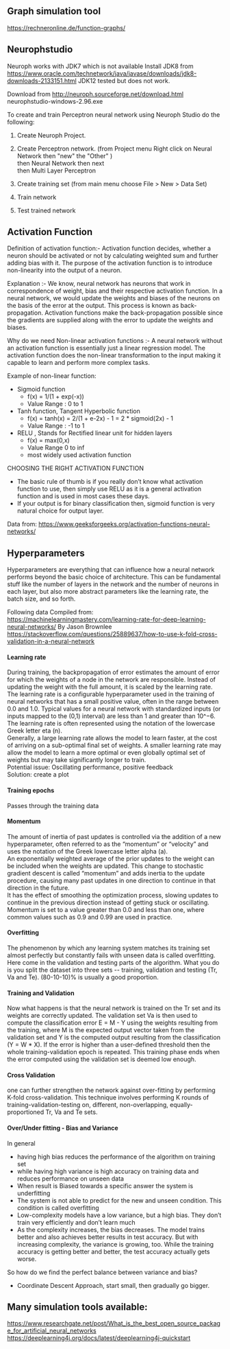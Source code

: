## Graph simulation tool
https://rechneronline.de/function-graphs/

## Neurophstudio
Neuroph works with JDK7 which is not available
Install JDK8 from https://www.oracle.com/technetwork/java/javase/downloads/jdk8-downloads-2133151.html
JDK12 tested but does not work.

Download from http://neuroph.sourceforge.net/download.html
neurophstudio-windows-2.96.exe

To create and train Perceptron neural network using Neuroph Studio do the following:
1. Create Neuroph Project.
2. Create Perceptron network. (from Project menu Right click on Neural Network then "new" the "Other" ) </br>
then Neural Network then next </br>
then Multi Layer Perceptron

3. Create training set (from main menu choose File > New > Data Set)
4. Train network
5. Test trained network

## Activation Function
Definition of activation function:- Activation function decides, whether a neuron should be activated or not by calculating weighted sum and further adding bias with it. The purpose of the activation function is to introduce non-linearity into the output of a neuron.

Explanation :-
We know, neural network has neurons that work in correspondence of weight, bias and their respective activation function. In a neural network, we would update the weights and biases of the neurons on the basis of the error at the output. This process is known as back-propagation. Activation functions make the back-propagation possible since the gradients are supplied along with the error to update the weights and biases.

Why do we need Non-linear activation functions :-
A neural network without an activation function is essentially just a linear regression model. The activation function does the non-linear transformation to the input making it capable to learn and perform more complex tasks.

Example of non-linear function: 
- Sigmoid function
  - f(x) = 1/(1 + exp(-x))       
  - Value Range : 0 to 1
- Tanh function, Tangent Hyperbolic function
  - f(x) = tanh(x) = 2/(1 + e-2x) - 1 = 2 * sigmoid(2x) - 1  
  - Value Range : -1 to 1
- RELU , Stands for Rectified linear unit   for hidden layers
  - f(x) = max(0,x)
  - Value Range 0 to inf
  - most widely used activation function
  
CHOOSING THE RIGHT ACTIVATION FUNCTION
- The basic rule of thumb is if you really don’t know what activation function to use, then simply use RELU as it is a general activation function and is used in most cases these days.
- If your output is for binary classification then, sigmoid function is very natural choice for output layer. 
  
  
Data from: https://www.geeksforgeeks.org/activation-functions-neural-networks/

## Hyperparameters
Hyperparameters are everything that can influence how a neural network performs beyond the basic choice of architecture. This can be fundamental stuff like the number of layers in the network and the number of neurons in each layer, but also more abstract parameters like the learning rate, the batch size, and so forth.

Following data Compiled from: 
https://machinelearningmastery.com/learning-rate-for-deep-learning-neural-networks/  By Jason Brownlee
https://stackoverflow.com/questions/25889637/how-to-use-k-fold-cross-validation-in-a-neural-network

#### Learning rate
During training, the backpropagation of error estimates the amount of error for which the weights of a node in the network are responsible. Instead of updating the weight with the full amount, it is scaled by the learning rate.
The learning rate is a configurable hyperparameter used in the training of neural networks that has a small positive value, often in the range between 0.0 and 1.0. Typical values for a neural network with standardized inputs (or inputs mapped to the (0,1) interval) are less than 1 and greater than 10^−6.<br />
The learning rate is often represented using the notation of the lowercase Greek letter eta (n).<br />
Generally, a large learning rate allows the model to learn faster, at the cost of arriving on a sub-optimal final set of weights. A smaller learning rate may allow the model to learn a more optimal or even globally optimal set of weights but may take significantly longer to train.<br />
Potential issue: Oscillating performance, positive feedback<br />
Solution: create a plot

#### Training epochs 
Passes through the training data

#### Momentum 
The amount of inertia of past updates is controlled via the addition of a new hyperparameter, often referred to as the “momentum” or “velocity” and uses the notation of the Greek lowercase letter alpha (a).<br />
An exponentially weighted average of the prior updates to the weight can be included when the weights are updated. This change to stochastic gradient descent is called “momentum” and adds inertia to the update procedure, causing many past updates in one direction to continue in that direction in the future.<br />
It has the effect of smoothing the optimization process, slowing updates to continue in the previous direction instead of getting stuck or oscillating.<br />
Momentum is set to a value greater than 0.0 and less than one, where common values such as 0.9 and 0.99 are used in practice.<br />

#### Overfitting
The phenomenon by which any learning system matches its training set almost perfectly but constantly fails with unseen data is called overfitting.<br />
Here come in the validation and testing parts of the algorithm. What you do is you split the dataset into three sets -- training, validation and testing (Tr, Va and Te). (80-10-10)% is usually a good proportion.<br />

#### Training and Validation
Now what happens is that the neural network is trained on the Tr set and its weights are correctly updated. The validation set Va is then used to compute the classification error E = M - Y using the weights resulting from the training, where M is the expected output vector taken from the validation set and Y is the computed output resulting from the classification (Y = W * X). If the error is higher than a user-defined threshold then the whole training-validation epoch is repeated. This training phase ends when the error computed using the validation set is deemed low enough.

#### Cross Validation
one can further strengthen the network against over-fitting by performing K-fold cross-validation. This technique involves performing K rounds of training-validation-testing on, different, non-overlapping, equally-proportioned Tr, Va and Te sets.

#### Over/Under fitting - Bias and Variance
In general 
- having high bias reduces the performance of the algorithm on training set 
- while having high variance is high accuracy on training data and reduces performance on unseen data
- When result is Biased towards a specific answer the system is underfitting
- The system is not able to predict for the new and unseen condition. This condition is called overfitting
- Low-complexity models have a low variance, but a high bias. They don’t train very efficiently and don’t learn much
- As the complexity increases, the bias decreases. The model trains better and also achieves better results in test accuracy. But with increasing complexity, the variance is growing, too. While the training accuracy is getting better and better, the test accuracy actually gets worse.  

So how do we find the perfect balance between variance and bias?
 - Coordinate Descent Approach, start small, then gradually go bigger.

## Many simulation tools available:
https://www.researchgate.net/post/What_is_the_best_open_source_package_for_artificial_neural_networks
https://deeplearning4j.org/docs/latest/deeplearning4j-quickstart


